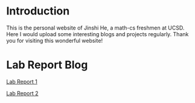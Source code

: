 # Introduction
This is the personal website of Jinshi He, a math-cs freshmen at UCSD. Here I would upload some interesting blogs and projects regularly. Thank you for visiting this wonderful website!

# Lab Report Blog
[Lab Report 1](lab-report-1-week-2.md)

[Lab Report 2](lab-report-2-week-4.md)

